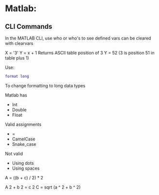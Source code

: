 # Matlab:

## CLI Commands

In the MATLAB CLI, use who or who's to see defined vars can be cleared with clearvars

X = '3'
Y = x + 1
Returns ASCII table position of 3
Y = 52 (3 is position 51 in table plus 1)

Use:

```matlab
format long
```

To change formatting to long data types

Matlab has

- Int
- Double
- Float

Valid assignments

- <name> = <value>
- CamelCase
- Snake_case

Not valid

- Using dots
- Using spaces

A = ((b + c) / 2) \* 2

A 2 + b 2 = c 2
C = sqrt (a ^ 2 + b ^ 2)
